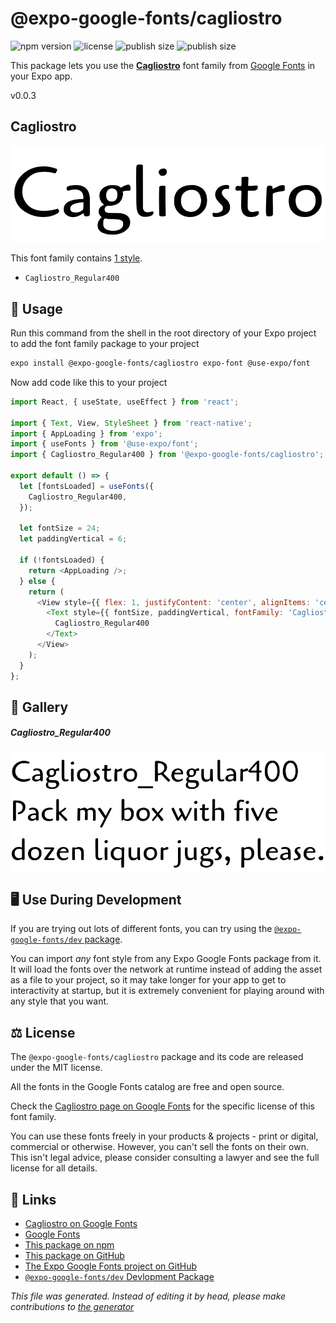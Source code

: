 # @expo-google-fonts/cagliostro

![npm version](https://flat.badgen.net/npm/v/@expo-google-fonts/cagliostro)
![license](https://flat.badgen.net/github/license/expo/google-fonts)
![publish size](https://flat.badgen.net/packagephobia/install/@expo-google-fonts/cagliostro)
![publish size](https://flat.badgen.net/packagephobia/publish/@expo-google-fonts/cagliostro)

This package lets you use the [**Cagliostro**](https://fonts.google.com/specimen/Cagliostro) font family from [Google Fonts](https://fonts.google.com/) in your Expo app.

v0.0.3

## Cagliostro

![Cagliostro](./font-family.png)

This font family contains [1 style](#gallery).

- `Cagliostro_Regular400`

## 🔡 Usage

Run this command from the shell in the root directory of your Expo project to add the font family package to your project
```sh
expo install @expo-google-fonts/cagliostro expo-font @use-expo/font
```

Now add code like this to your project
```js
import React, { useState, useEffect } from 'react';

import { Text, View, StyleSheet } from 'react-native';
import { AppLoading } from 'expo';
import { useFonts } from '@use-expo/font';
import { Cagliostro_Regular400 } from '@expo-google-fonts/cagliostro';

export default () => {
  let [fontsLoaded] = useFonts({
    Cagliostro_Regular400,
  });

  let fontSize = 24;
  let paddingVertical = 6;

  if (!fontsLoaded) {
    return <AppLoading />;
  } else {
    return (
      <View style={{ flex: 1, justifyContent: 'center', alignItems: 'center' }}>
        <Text style={{ fontSize, paddingVertical, fontFamily: 'Cagliostro_Regular400' }}>
          Cagliostro_Regular400
        </Text>
      </View>
    );
  }
};

```

## 📖 Gallery

##### Cagliostro_Regular400
![Cagliostro_Regular400](./3f57e12bc813bf3381233056c5544a970ea10f321f64dc63eef3ae1e650b2b93.ttf.png)


## 🖥️ Use During Development

If you are trying out lots of different fonts, you can try using the [`@expo-google-fonts/dev` package](https://github.com/expo/google-fonts/tree/master/font-packages/dev#readme).

You can import *any* font style from any Expo Google Fonts package from it. It will load the fonts
over the network at runtime instead of adding the asset as a file to your project, so it may take longer
for your app to get to interactivity at startup, but it is extremely convenient
for playing around with any style that you want.

## ⚖️ License

The `@expo-google-fonts/cagliostro` package and its code are released under the MIT license.

All the fonts in the Google Fonts catalog are free and open source.

Check the [Cagliostro page on Google Fonts](https://fonts.google.com/specimen/Cagliostro) for the specific license of this font family.

You can use these fonts freely in your products & projects - print or digital, commercial or otherwise. However, you can't sell the fonts on their own. This isn't legal advice, please consider consulting a lawyer and see the full license for all details.

## 🔗 Links

- [Cagliostro on Google Fonts](https://fonts.google.com/specimen/Cagliostro)
- [Google Fonts](https://fonts.google.com/)
- [This package on npm](https://www.npmjs.com/package/@expo-google-fonts/cagliostro)
- [This package on GitHub](https://github.com/expo/google-fonts/tree/master/font-packages/cagliostro)
- [The Expo Google Fonts project on GitHub](https://github.com/expo/google-fonts)
- [`@expo-google-fonts/dev` Devlopment Package](https://github.com/expo/google-fonts/tree/master/font-packages/dev)


*This file was generated. Instead of editing it by head, please make contributions to [the generator](https://github.com/expo/google-fonts/tree/master/packages/generator)*
